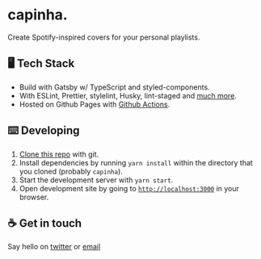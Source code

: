 # capinha.

Create Spotify-inspired covers for your personal playlists.

## 🖥️ Tech Stack

- Build with Gatsby w/ TypeScript and styled-components.
- With ESLint, Prettier, stylelint, Husky, lint-staged and [much more](package.json).
- Hosted on Github Pages with [Github Actions](.github/workflows/main.yml).

## :keyboard: Developing

1. [Clone this repo](https://help.github.com/en/articles/cloning-a-repository) with git.
2. Install dependencies by running `yarn install` within the directory that you cloned (probably `capinha`).
3. Start the development server with `yarn start`.
4. Open development site by going to [`http://localhost:3000`](http://localhost:8000) in your browser.

## :coffee: Get in touch

Say hello on [twitter](https://twitter.com/diegocoxta) or [email](mailto:diego@diegocosta.me)
